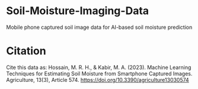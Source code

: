 # Soil-Moisture-Imaging-Data
Mobile phone captured soil image data for AI-based soil moisture prediction
# Citation
Cite this data as:
Hossain, M. R. H., & Kabir, M. A. (2023). Machine Learning Techniques for Estimating Soil Moisture from Smartphone Captured Images. Agriculture, 13(3), Article 574. https://doi.org/10.3390/agriculture13030574

